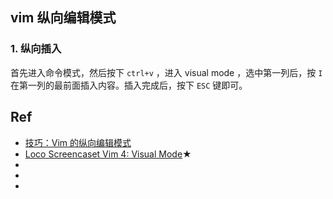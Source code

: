 ## vim 纵向编辑模式

### 1. 纵向插入
首先进入命令模式，然后按下 `ctrl+v` ，进入 visual mode ，选中第一列后，按 `I` 在第一列的最前面插入内容。插入完成后，按下 `ESC` 键即可。














## Ref

 * [技巧：Vim 的纵向编辑模式](http://www.ibm.com/developerworks/cn/linux/l-cn-vimcolumn/index.html?ca=drs-)
 * [Loco Screencaset Vim 4: Visual Mode](http://lococast.net/archives/241)★
 * []()
 * []()
 * []()


